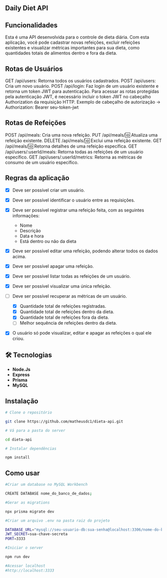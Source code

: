 ## Daily Diet API

## Funcionalidades

Esta é uma API desenvolvida para o controle de dieta diária. Com esta aplicação, você pode cadastrar novas refeições, excluir refeições existentes e visualizar métricas importantes para sua dieta, como quantidades totais de alimentos dentro e fora da dieta.

## Rotas de Usuários
GET /api/users: Retorna todos os usuários cadastrados.
POST /api/users: Cria um novo usuário.
POST /api/login: Faz login de um usuário existente e retorna um token JWT para autenticação.
Para acessar as rotas protegidas pela autenticação JWT, é necessário incluir o token JWT no cabeçalho Authorization da requisição HTTP.
Exemplo de cabeçalho de autorização -> Authorization: Bearer seu-token-jwt

## Rotas de Refeições
POST /api/meals: Cria uma nova refeição.
PUT /api/meals/:id: Atualiza uma refeição existente.
DELETE /api/meals/:id: Exclui uma refeição existente.
GET /api/meals/:id: Retorna detalhes de uma refeição específica.
GET /api/users/:userId/meals: Retorna todas as refeições de um usuário específico.
GET /api/users/:userId/metrics: Retorna as métricas de consumo de um usuário específico.

## Regras da aplicação

- [x] Deve ser possível criar um usuário.
- [x] Deve ser possível identificar o usuário entre as requisições.
- [x] Deve ser possível registrar uma refeição feita, com as seguintes informações:
  - Nome
  - Descrição
  - Data e hora
  - Está dentro ou não da dieta

- [x] Deve ser possível editar uma refeição, podendo alterar todos os dados acima.
- [x] Deve ser possível apagar uma refeição.
- [x] Deve ser possível listar todas as refeições de um usuário.
- [x] Deve ser possível visualizar uma única refeição.
- [ ] Deve ser possível recuperar as métricas de um usuário.
  - [x] Quantidade total de refeições registradas.
  - [x] Quantidade total de refeições dentro da dieta.
  - [x] Quantidade total de refeições fora da dieta.
  - [ ] Melhor sequência de refeições dentro da dieta.
- [x] O usuário só pode visualizar, editar e apagar as refeições o qual ele criou.

## :hammer_and_wrench: Tecnologias

* **Node.Js**
* **Express**
* **Prisma**
* **MySQL**

## Instalação

```bash
# Clone o repositório

git clone https://github.com/matheusdc1/dieta-api.git

# Vá para a pasta do server

cd dieta-api

# Instalar dependências

npm install
```
## Como usar

```bash
#Criar um database no MySQL Workbench

CREATE DATABASE nome_do_banco_de_dados;

#Gerar as migrations

npx prisma migrate dev

#Criar um arquivo .env na pasta raiz do projeto

DATABASE_URL="mysql://seu-usuario-db:sua-senha@localhost:3306/nome-do-banco-de-dados"
JWT_SECRET=sua-chave-secreta
PORT=3333

#Iniciar o server

npm run dev

#Acessar localhost
#http://localhost:3333
```